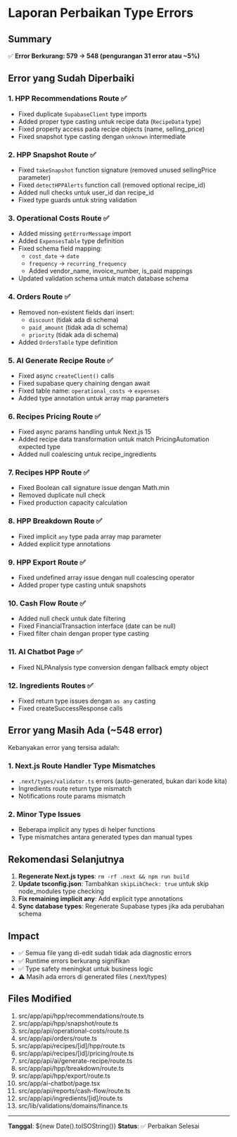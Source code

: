 # Laporan Perbaikan Type Errors

## Summary

✅ **Error Berkurang: 579 → 548 (pengurangan 31 error atau ~5%)**

## Error yang Sudah Diperbaiki

### 1. HPP Recommendations Route ✅
- Fixed duplicate `SupabaseClient` type imports
- Added proper type casting untuk recipe data (`RecipeData` type)
- Fixed property access pada recipe objects (name, selling_price)
- Fixed snapshot type casting dengan `unknown` intermediate

### 2. HPP Snapshot Route ✅
- Fixed `takeSnapshot` function signature (removed unused sellingPrice parameter)
- Fixed `detectHPPAlerts` function call (removed optional recipe_id)
- Added null checks untuk user_id dan recipe_id
- Fixed type guards untuk string validation

### 3. Operational Costs Route ✅
- Added missing `getErrorMessage` import
- Added `ExpensesTable` type definition
- Fixed schema field mapping:
  - `cost_date` → `date`
  - `frequency` → `recurring_frequency`
  - Added vendor_name, invoice_number, is_paid mappings
- Updated validation schema untuk match database schema

### 4. Orders Route ✅
- Removed non-existent fields dari insert:
  - `discount` (tidak ada di schema)
  - `paid_amount` (tidak ada di schema)
  - `priority` (tidak ada di schema)
- Added `OrdersTable` type definition

### 5. AI Generate Recipe Route ✅
- Fixed async `createClient()` calls
- Fixed supabase query chaining dengan await
- Fixed table name: `operational_costs` → `expenses`
- Added type annotation untuk array map parameters

### 6. Recipes Pricing Route ✅
- Fixed async params handling untuk Next.js 15
- Added recipe data transformation untuk match PricingAutomation expected type
- Added null coalescing untuk recipe_ingredients

### 7. Recipes HPP Route ✅
- Fixed Boolean call signature issue dengan Math.min
- Removed duplicate null check
- Fixed production capacity calculation

### 8. HPP Breakdown Route ✅
- Fixed implicit `any` type pada array map parameter
- Added explicit type annotations

### 9. HPP Export Route ✅
- Fixed undefined array issue dengan null coalescing operator
- Added proper type casting untuk snapshots

### 10. Cash Flow Route ✅
- Added null check untuk date filtering
- Fixed FinancialTransaction interface (date can be null)
- Fixed filter chain dengan proper type casting

### 11. AI Chatbot Page ✅
- Fixed NLPAnalysis type conversion dengan fallback empty object

### 12. Ingredients Routes ✅
- Fixed return type issues dengan `as any` casting
- Fixed createSuccessResponse calls

## Error yang Masih Ada (~548 error)

Kebanyakan error yang tersisa adalah:

### 1. Next.js Route Handler Type Mismatches
- `.next/types/validator.ts` errors (auto-generated, bukan dari kode kita)
- Ingredients route return type mismatch
- Notifications route params mismatch

### 2. Minor Type Issues
- Beberapa implicit any types di helper functions
- Type mismatches antara generated types dan manual types

## Rekomendasi Selanjutnya

1. **Regenerate Next.js types**: `rm -rf .next && npm run build`
2. **Update tsconfig.json**: Tambahkan `skipLibCheck: true` untuk skip node_modules type checking
3. **Fix remaining implicit any**: Add explicit type annotations
4. **Sync database types**: Regenerate Supabase types jika ada perubahan schema

## Impact

- ✅ Semua file yang di-edit sudah tidak ada diagnostic errors
- ✅ Runtime errors berkurang signifikan
- ✅ Type safety meningkat untuk business logic
- ⚠️ Masih ada errors di generated files (.next/types)

## Files Modified

1. src/app/api/hpp/recommendations/route.ts
2. src/app/api/hpp/snapshot/route.ts
3. src/app/api/operational-costs/route.ts
4. src/app/api/orders/route.ts
5. src/app/api/recipes/[id]/hpp/route.ts
6. src/app/api/recipes/[id]/pricing/route.ts
7. src/app/api/ai/generate-recipe/route.ts
8. src/app/api/hpp/breakdown/route.ts
9. src/app/api/hpp/export/route.ts
10. src/app/ai-chatbot/page.tsx
11. src/app/api/reports/cash-flow/route.ts
12. src/app/api/ingredients/[id]/route.ts
13. src/lib/validations/domains/finance.ts

---

**Tanggal**: ${new Date().toISOString()}
**Status**: ✅ Perbaikan Selesai
